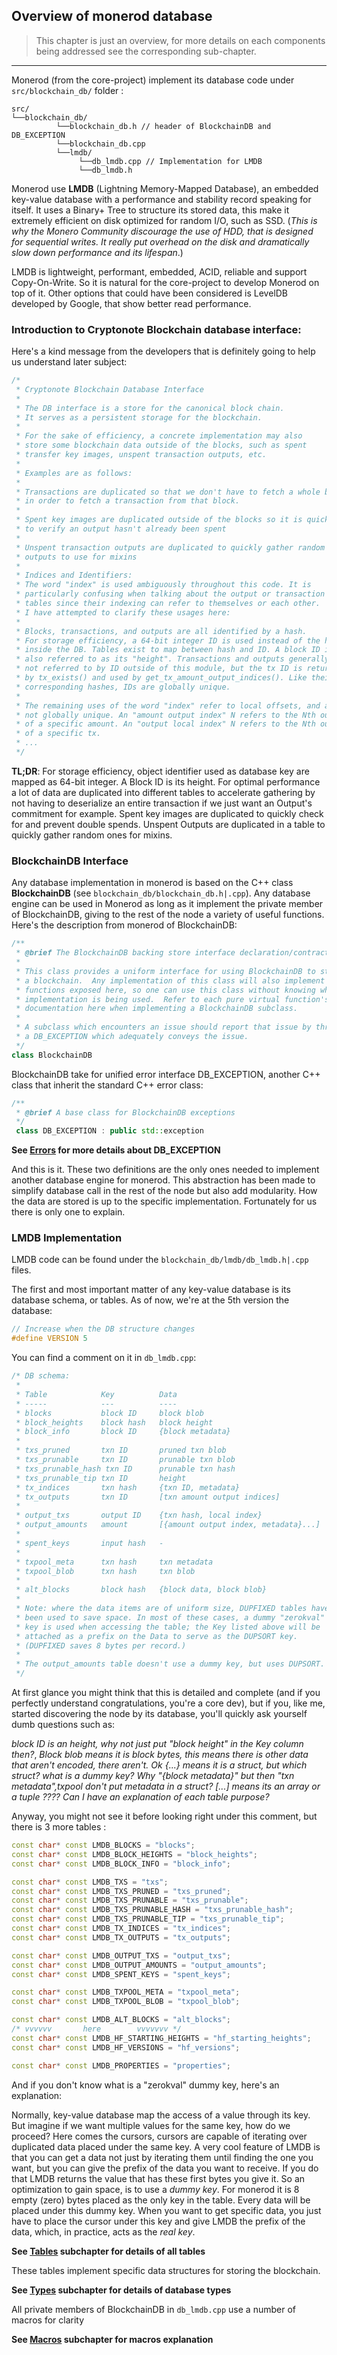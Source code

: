 ## Overview of monerod database

> This chapter is just an overview, for more details on each components being addressed see the corresponding sub-chapter.

***

Monerod (from the core-project) implement its database code under `src/blockchain_db/` folder :

```
src/
└──blockchain_db/
	      └──blockchain_db.h // header of BlockchainDB and DB_EXCEPTION
	      └──blockchain_db.cpp
	      └──lmdb/
			   └──db_lmdb.cpp // Implementation for LMDB
			   └──db_lmdb.h
```

Monerod use **LMDB** (Lightning Memory-Mapped Database), an embedded key-value database with a performance and stability record speaking for itself. It uses a Binary+ Tree to structure its stored data, this make it extremely efficient on disk optimized for random I/O, such as SSD. (*This is why the Monero Community discourage the use of HDD, that is designed for sequential writes. It really put overhead on the disk and dramatically slow down performance and its lifespan*.)

LMDB is lightweight, performant, embedded, ACID, reliable and support Copy-On-Write. So it is natural for the core-project to develop Monerod on top of it. Other options that could have been considered is LevelDB developed by Google, that show better read performance.

### Introduction to Cryptonote Blockchain database interface:

Here's a kind message from the developers that is definitely going to help us understand later subject:

```cpp
/*
 * Cryptonote Blockchain Database Interface
 *
 * The DB interface is a store for the canonical block chain.
 * It serves as a persistent storage for the blockchain.
 *
 * For the sake of efficiency, a concrete implementation may also
 * store some blockchain data outside of the blocks, such as spent
 * transfer key images, unspent transaction outputs, etc.
 *
 * Examples are as follows:
 *
 * Transactions are duplicated so that we don't have to fetch a whole block
 * in order to fetch a transaction from that block.
 *
 * Spent key images are duplicated outside of the blocks so it is quick
 * to verify an output hasn't already been spent
 *
 * Unspent transaction outputs are duplicated to quickly gather random
 * outputs to use for mixins
 *
 * Indices and Identifiers:
 * The word "index" is used ambiguously throughout this code. It is
 * particularly confusing when talking about the output or transaction
 * tables since their indexing can refer to themselves or each other.
 * I have attempted to clarify these usages here:
 *
 * Blocks, transactions, and outputs are all identified by a hash.
 * For storage efficiency, a 64-bit integer ID is used instead of the hash
 * inside the DB. Tables exist to map between hash and ID. A block ID is
 * also referred to as its "height". Transactions and outputs generally are
 * not referred to by ID outside of this module, but the tx ID is returned
 * by tx_exists() and used by get_tx_amount_output_indices(). Like their
 * corresponding hashes, IDs are globally unique.
 *
 * The remaining uses of the word "index" refer to local offsets, and are
 * not globally unique. An "amount output index" N refers to the Nth output
 * of a specific amount. An "output local index" N refers to the Nth output
 * of a specific tx.
 * ...
 */
```

**TL;DR**: For storage efficiency, object identifier used as database key are mapped as 64-bit integer. A Block ID is its height. For optimal performance a lot of data are duplicated into different tables to accelerate gathering by not having to deserialize an entire transaction if we just want an Output's commitment for example. Spent key images are duplicated to quickly check for and prevent double spends. Unspent Outputs are duplicated in a table to quickly gather random ones for mixins.

### BlockchainDB Interface

Any database implementation in monerod is based on the C++ class **BlockchainDB** (see `blockchain_db/blockchain_db.h|.cpp`). Any database engine can be used in Monerod as long as it implement the private member of BlockchainDB, giving to the rest of the node a variety of useful functions.
Here's the description from monerod of BlockchainDB:

```cpp
/**
 * @brief The BlockchainDB backing store interface declaration/contract
 *
 * This class provides a uniform interface for using BlockchainDB to store
 * a blockchain.  Any implementation of this class will also implement all
 * functions exposed here, so one can use this class without knowing what
 * implementation is being used.  Refer to each pure virtual function's
 * documentation here when implementing a BlockchainDB subclass.
 *
 * A subclass which encounters an issue should report that issue by throwing
 * a DB_EXCEPTION which adequately conveys the issue.
 */
class BlockchainDB
```
BlockchainDB take for unified error interface DB_EXCEPTION, another C++ class that inherit the standard C++ error class:
```cpp
/**
 * @brief A base class for BlockchainDB exceptions
 */
 class DB_EXCEPTION : public std::exception
```
**See [Errors](errors.md) for more details about DB_EXCEPTION**

And this is it. These two definitions are the only ones needed to implement another database engine for monerod. This abstraction has been made to simplify database call in the rest of the node but also add modularity. How the data are stored is up to the specific implementation. Fortunately for us there is only one to explain.

### LMDB Implementation

LMDB code can be found under the `blockchain_db/lmdb/db_lmdb.h|.cpp` files.

The first and most important matter of any key-value database is its database schema, or tables. As of now, we're at the 5th version the database:
```cpp
// Increase when the DB structure changes
#define VERSION 5
```
You can find a comment on it in `db_lmdb.cpp`:
```cpp
/* DB schema:
 *
 * Table            Key          Data
 * -----            ---          ----
 * blocks           block ID     block blob
 * block_heights    block hash   block height
 * block_info       block ID     {block metadata}
 *
 * txs_pruned       txn ID       pruned txn blob
 * txs_prunable     txn ID       prunable txn blob
 * txs_prunable_hash txn ID      prunable txn hash
 * txs_prunable_tip txn ID       height
 * tx_indices       txn hash     {txn ID, metadata}
 * tx_outputs       txn ID       [txn amount output indices]
 *
 * output_txs       output ID    {txn hash, local index}
 * output_amounts   amount       [{amount output index, metadata}...]
 *
 * spent_keys       input hash   -
 *
 * txpool_meta      txn hash     txn metadata
 * txpool_blob      txn hash     txn blob
 *
 * alt_blocks       block hash   {block data, block blob}
 *
 * Note: where the data items are of uniform size, DUPFIXED tables have
 * been used to save space. In most of these cases, a dummy "zerokval"
 * key is used when accessing the table; the Key listed above will be
 * attached as a prefix on the Data to serve as the DUPSORT key.
 * (DUPFIXED saves 8 bytes per record.)
 *
 * The output_amounts table doesn't use a dummy key, but uses DUPSORT.
 */
```
At first glance you might think that this is detailed and complete (and if you perfectly understand congratulations, you're a core dev), but if you, like me, started discovering the node by its database, you'll quickly ask yourself dumb questions such as: 

*block ID is an height, why not  just put "block height" in the Key column then?*, *Block blob means it is block bytes, this means there is other data that aren't encoded, there aren't.* *Ok {...} means it is a struct, but which struct?* *what is a dummy key?* *Why "{block metadata}" but then "txn metadata",txpool don't put metadata in a struct?* *[...] means its an array or a tuple ????* *Can I have an explanation of each table purpose?*

Anyway, you might not see it before looking right under this comment, but there is 3 more tables : 
```cpp
const char* const LMDB_BLOCKS = "blocks";
const char* const LMDB_BLOCK_HEIGHTS = "block_heights";
const char* const LMDB_BLOCK_INFO = "block_info";

const char* const LMDB_TXS = "txs";
const char* const LMDB_TXS_PRUNED = "txs_pruned";
const char* const LMDB_TXS_PRUNABLE = "txs_prunable";
const char* const LMDB_TXS_PRUNABLE_HASH = "txs_prunable_hash";
const char* const LMDB_TXS_PRUNABLE_TIP = "txs_prunable_tip";
const char* const LMDB_TX_INDICES = "tx_indices";
const char* const LMDB_TX_OUTPUTS = "tx_outputs";

const char* const LMDB_OUTPUT_TXS = "output_txs";
const char* const LMDB_OUTPUT_AMOUNTS = "output_amounts";
const char* const LMDB_SPENT_KEYS = "spent_keys";

const char* const LMDB_TXPOOL_META = "txpool_meta";
const char* const LMDB_TXPOOL_BLOB = "txpool_blob";

const char* const LMDB_ALT_BLOCKS = "alt_blocks";
/* vvvvvv       here        vvvvvvv */
const char* const LMDB_HF_STARTING_HEIGHTS = "hf_starting_heights";
const char* const LMDB_HF_VERSIONS = "hf_versions";

const char* const LMDB_PROPERTIES = "properties";
```

And if you don't know what is a "zerokval" dummy key, here's an explanation: 

Normally, key-value database map the access of a value through its key. But imagine if we want multiple values for the same key, how do we proceed? Here comes the cursors, cursors are capable of iterating over duplicated data placed under the same key. A very cool
feature of LMDB is that you can get a data not just by iterating them until finding the one you want, but you can give the prefix of the data you want to receive. If you do that LMDB returns the value that has these first bytes you give it. So an optimization to gain space, is to use a *dummy key*. For monerod it is 8 empty (zero) bytes placed as the only key in the table. Every data will be placed under this dummy key. When you want to get specific data, you just have to place the cursor under this key and give LMDB the prefix of the data, which, in practice, acts as the *real key*. 

**See [Tables](tables.md) subchapter for details of all tables**

These tables implement specific data structures for storing the blockchain.

**See [Types](types.md) subchapter for details of database types**

All private members of BlockchainDB in `db_lmdb.cpp` use a number of macros for clarity

**See [Macros](macros.md) subchapter for macros explanation**